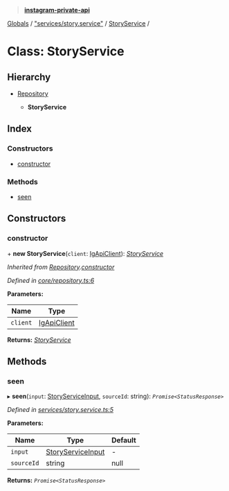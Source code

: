 > **[instagram-private-api](../README.md)**

[Globals](../README.md) / ["services/story.service"](../modules/_services_story_service_.md) / [StoryService](_services_story_service_.storyservice.md) /

# Class: StoryService

## Hierarchy

* [Repository](_core_repository_.repository.md)

  * **StoryService**

## Index

### Constructors

* [constructor](_services_story_service_.storyservice.md#constructor)

### Methods

* [seen](_services_story_service_.storyservice.md#seen)

## Constructors

###  constructor

\+ **new StoryService**(`client`: [IgApiClient](_core_client_.igapiclient.md)): *[StoryService](_services_story_service_.storyservice.md)*

*Inherited from [Repository](_core_repository_.repository.md).[constructor](_core_repository_.repository.md#constructor)*

*Defined in [core/repository.ts:6](https://github.com/dilame/instagram-private-api/blob/3e16058/src/core/repository.ts#L6)*

**Parameters:**

Name | Type |
------ | ------ |
`client` | [IgApiClient](_core_client_.igapiclient.md) |

**Returns:** *[StoryService](_services_story_service_.storyservice.md)*

## Methods

###  seen

▸ **seen**(`input`: [StoryServiceInput](../modules/_types_stories_types_.md#storyserviceinput), `sourceId`: string): *`Promise<StatusResponse>`*

*Defined in [services/story.service.ts:5](https://github.com/dilame/instagram-private-api/blob/3e16058/src/services/story.service.ts#L5)*

**Parameters:**

Name | Type | Default |
------ | ------ | ------ |
`input` | [StoryServiceInput](../modules/_types_stories_types_.md#storyserviceinput) | - |
`sourceId` | string |  null |

**Returns:** *`Promise<StatusResponse>`*